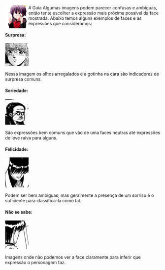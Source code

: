 <div style="text-align:right">
<img style="float: left;" src="rikka.gif" width="15%" />
</div>
# Guia 
Algumas imagens podem parecer confusas e ambíguas, então tente escolher a expressão mais próxima possível da face mostrada. Abaixo temos alguns exemplos de faces e as expressões que consideramos:

#### **Surpresa:**
<img  src="example/1.jpg" width="15%"/>

Nessa imagem os olhos arregalados e a gotinha na cara são indicadores de surpresa comuns.

#### **Seriedade:**
<img  src="example/2.jpg" width="15%" />

São expressões bem comuns que vão de uma faces neutras até expressões de leve raiva para alguns.

#### **Felicidade:**
<img  src="example/3.jpg" width="15%" />

Podem ser bem ambiguas, mas geralmente a presença de um sorriso é o suficiente para classifica-la como tal.

#### **Não se sabe:**
<img  src="example/4.jpg" width="15%" />

Imagens onde não podemos ver a face claramente para inferir que expressão o personagem faz.



